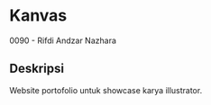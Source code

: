 # Kanvas
0090 - Rifdi Andzar Nazhara


## Deskripsi
Website portofolio untuk showcase karya illustrator.
